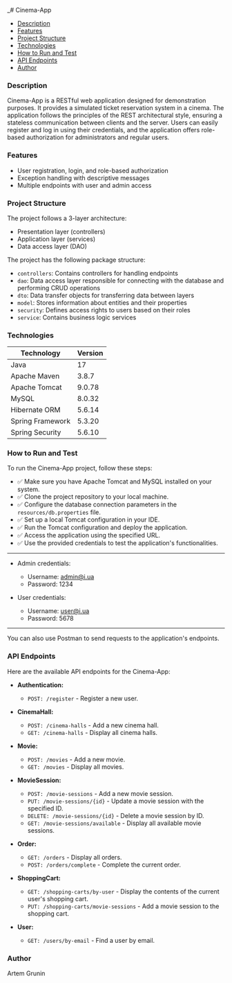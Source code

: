 _# Cinema-App

- [Description](#description)
- [Features](#features)
- [Project Structure](#project-structure)
- [Technologies](#technologies)
- [How to Run and Test](#how-to-run-and-test)
- [API Endpoints](#api-endpoints)
- [Author](#author)

### Description
Cinema-App is a RESTful web application designed for demonstration purposes.
It provides a simulated ticket reservation system in a cinema. 
The application follows the principles of the REST architectural style, 
ensuring a stateless communication between clients and the server. 
Users can easily register and log in using their credentials, 
and the application offers role-based authorization for administrators 
and regular users.

### Features
- User registration, login, and role-based authorization
- Exception handling with descriptive messages
- Multiple endpoints with user and admin access

### Project Structure
The project follows a 3-layer architecture:

- Presentation layer (controllers)
- Application layer (services)
- Data access layer (DAO)

The project has the following package structure:

- `controllers`: Contains controllers for handling endpoints
- `dao`: Data access layer responsible for connecting with the database and performing CRUD operations
- `dto`: Data transfer objects for transferring data between layers
- `model`: Stores information about entities and their properties
- `security`: Defines access rights to users based on their roles
- `service`: Contains business logic services

### Technologies

| Technology        | Version |
| ----------------- |---------|
| Java              | 17      |
| Apache Maven      | 3.8.7   |
| Apache Tomcat     | 9.0.78  |
| MySQL             | 8.0.32  |
| Hibernate ORM     | 5.6.14  |
| Spring Framework  | 5.3.20  |
| Spring Security   | 5.6.10  |

### How to Run and Test
To run the Cinema-App project, follow these steps:

- ✅ Make sure you have Apache Tomcat and MySQL installed on your system.
- ✅ Clone the project repository to your local machine.
- ✅ Configure the database connection parameters in the `resources/db.properties` file.
- ✅ Set up a local Tomcat configuration in your IDE.
- ✅ Run the Tomcat configuration and deploy the application.
- ✅ Access the application using the specified URL.
- ✅ Use the provided credentials to test the application's functionalities.
---------
- Admin credentials:
    - Username: admin@i.ua
    - Password: 1234

- User credentials:
    - Username: user@i.ua
    - Password: 5678
----------
You can also use Postman to send requests to the application's endpoints.

### API Endpoints

Here are the available API endpoints for the Cinema-App:

- **Authentication:**
  - `POST: /register` - Register a new user.

- **CinemaHall:**
  - `POST: /cinema-halls` - Add a new cinema hall.
  - `GET: /cinema-halls` - Display all cinema halls.

- **Movie:**
  - `POST: /movies` - Add a new movie.
  - `GET: /movies` - Display all movies.

- **MovieSession:**
  - `POST: /movie-sessions` - Add a new movie session.
  - `PUT: /movie-sessions/{id}` - Update a movie session with the specified ID.
  - `DELETE: /movie-sessions/{id}` - Delete a movie session by ID.
  - `GET: /movie-sessions/available` - Display all available movie sessions.

- **Order:**
  - `GET: /orders` - Display all orders.
  - `POST: /orders/complete` - Complete the current order.

- **ShoppingCart:**
  - `GET: /shopping-carts/by-user` - Display the contents of the current user's shopping cart.
  - `PUT: /shopping-carts/movie-sessions` - Add a movie session to the shopping cart.

- **User:**
  - `GET: /users/by-email` - Find a user by email.

### Author
Artem Grunin
